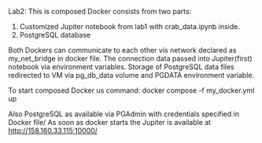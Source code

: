 Lab2:
This  is  composed  Docker consists from two parts: 
1. Customized  Jupiter notebook  from lab1 with  crab_data.ipynb inside.
2. PostgreSQL database 


Both Dockers can  communicate to each  other  vis  network declared  as my_net_bridge in docker  file.
The connection data passed  into Jupiter(first)  notebook via  environment  variables. 
Storage  of  PostgreSQL data files  redirected  to VM via  pg_db_data volume and  PGDATA environment  variable.

To start composed  Docker us command: 
  	docker compose -f  my_docker.yml up

Also PostgreSQL  as  available  via  PGAdmin with  credentials  specified  in Docker  file/
As  soon as  docker  starts  the  Jupiter  is  available  at  http://158.160.33.115:10000/

